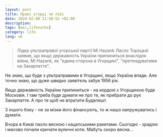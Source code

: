 ```yaml
---
layout: post
title: Праві угорці чи ліві
date: 2024-02-08 21:58:52 +02:00
description: 
tags: [war,lifesucks]
category: life
lang: uk
---
```


> Лідер ультраправої угорської партії Mi Hazank Ласло Тороцкаї заявив, що якщо державність України припиниться внаслідок війни, Mi Hazank, як "єдина сторона в Угорщині", "претендуватиме на Закарпаття".

Не знаю, що буде з ультраправими в Угорщині, якщо Україна впаде. 
Але точно знаю, що дуже швидко заявітєль забув 1956 рік.

Якщо державність України припиниться - на кордоні з Угорщиною буде Московія. 
І там треба буде думати не про те, як прибрати до рук Закарпаття.
А про те щоб не втратити Будапешт.

З іншого боку - не за мізки його фінансують, то ж нашо напружуватись і думати.

Вчора в Києві пахло весною і кацапськими ракетами.
Сьогодні - зрадою і масово почали кричати вуличні коти.
Мабуть скоро весна...
